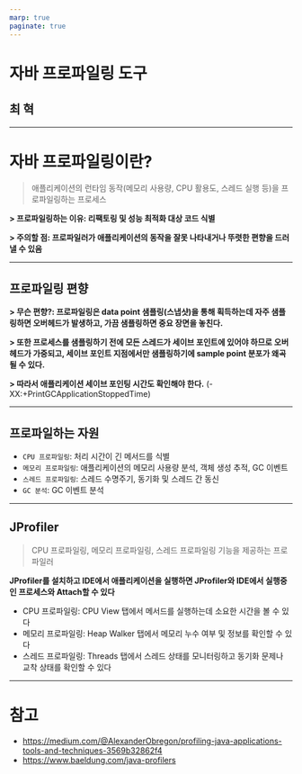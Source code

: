 ```yaml
---
marp: true
paginate: true
---
```


# 자바 프로파일링 도구

## 최 혁

---

# 자바 프로파일링이란?

> 애플리케이션의 런타임 동작(메모리 사용량, CPU 활용도, 스레드 실행 등)을 프로파일링하는 프로세스

**> 프로파일링하는 이유: 리팩토링 및 성능 최적화 대상 코드 식별**

**> 주의할 점: 프로파일러가 애플리케이션의 동작을 잘못 나타내거나 뚜렷한 편향을 드러낼 수 있음**

---

## 프로파일링 편향

**> 무슨 편향?: 프로파일링은 data point 샘플링(스냅샷)을 통해 획득하는데 자주 샘플링하면 오버헤드가 발생하고, 가끔 샘플링하면 중요 장면을 놓친다.**

**> 또한 프로세스를 샘플링하기 전에 모든 스레드가 세이브 포인트에 있어야 하므로 오버헤드가 가중되고, 세이브 포인트 지점에서만 샘플링하기에 sample point 분포가 왜곡될 수 있다.**

**> 따라서 애플리케이션 세이브 포인팅 시간도 확인해야 한다.**
(-XX:+PrintGCApplicationStoppedTime)

---

## 프로파일하는 자원

- `CPU 프로파일링`: 처리 시간이 긴 메서드를 식별
- `메모리 프로파일링`: 애플리케이션의 메모리 사용량 분석, 객체 생성 추적, GC 이벤트
- `스레드 프로파일링`: 스레드 수명주기, 동기화 및 스레드 간 동신
- `GC 분석`: GC 이벤트 분석

---

## JProfiler

> CPU 프로파일링, 메모리 프로파일링, 스레드 프로파일링 기능을 제공하는 프로파일러

**JProfiler를 설치하고 IDE에서 애플리케이션을 실행하면 JProfiler와 IDE에서 실행중인 프로세스와 Attach할 수 있다**

- CPU 프로파일링: CPU View 탭에서 메서드를 실행하는데 소요한 시간을 볼 수 있다
- 메모리 프로파일링: Heap Walker 탭에서 메모리 누수 여부 및 정보를 확인할 수 있다
- 스레드 프로파일링: Threads 탭에서 스레드 상태를 모니터링하고 동기화 문제나 교착 상태를 확인할 수 있다

---

# 참고

- https://medium.com/@AlexanderObregon/profiling-java-applications-tools-and-techniques-3569b32862f4
- https://www.baeldung.com/java-profilers
